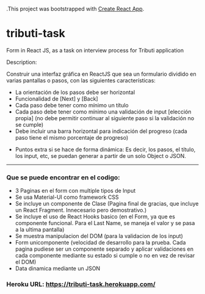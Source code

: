 .This project was bootstrapped with [Create React App](https://github.com/facebook/create-react-app).

# tributi-task
Form in React JS, as a task on interview process for Tributi application

Description:

Construir una interfaz gráfica en ReactJS que sea un formulario dividido en varias pantallas o pasos, con las siguientes características:

- La orientación de los pasos debe ser horizontal
- Funcionalidad de [Next] y [Back]
- Cada paso debe tener como mínimo un título
- Cada paso debe tener como mínimo una validación de input [elección propia]
(no debe permitir continuar al siguiente paso si la validación no se cumple)
- Debe incluir una barra horizontal para indicación del progreso
(cada paso tiene el mismo porcentaje de progreso)

* Puntos extra si se hace de forma dinámica:
Es decir, los pasos, el título, los input, etc, se puedan generar a partir de un solo Object o JSON.

--------------------------------------
### Que se puede encontrar en el codigo:

- 3 Paginas en el form con multiple tipos de Input
- Se usa Material-UI como framework CSS
- Se incluye un componente de Clase (Pagina final de gracias, que incluye un React Fragment. Innecesario pero demostrativo.)
- Se incluye el uso de React Hooks basico (en el Form, ya que es componente funcional. Para el Last Name, se maneja el valor y se pasa a la ultima pantalla)
- Se muestra manipulacion del DOM (para la validacion de los input)
- Form unicomponente (velocidad de desarrollo para la prueba. Cada pagina pudiese ser un componente separado y aplicar validaciones en cada componente mediante su estado si cumple o no en vez de revisar el DOM)
- Data dinamica mediante un JSON

### Heroku URL: https://tributi-task.herokuapp.com/
